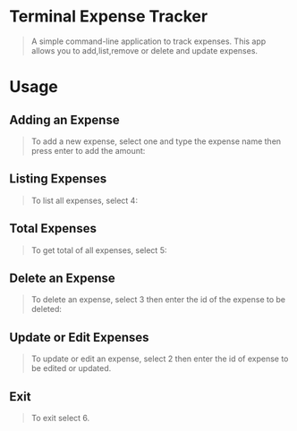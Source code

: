# Terminal Expense Tracker
> A simple command-line application to track expenses. This app allows you to add,list,remove or delete and update expenses.
# Usage
## Adding an Expense
> To add a new expense, select one and type the expense name then press enter to add the amount:

## Listing Expenses
 > To list all expenses, select 4:


## Total Expenses
> To get total of all expenses, select 5:

## Delete an Expense
> To delete an expense, select 3 then enter the id of the expense to be deleted:

## Update or Edit Expenses
> To update or edit an expense, select 2 then enter the id of expense to be edited or updated.

## Exit
> To exit select 6.
